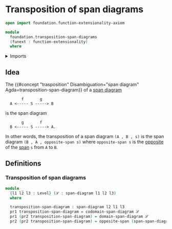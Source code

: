 # Transposition of span diagrams

```agda
open import foundation.function-extensionality-axiom

module
  foundation.transposition-span-diagrams
  (funext : function-extensionality)
  where
```

<details><summary>Imports</summary>

```agda
open import foundation.dependent-pair-types
open import foundation.opposite-spans
open import foundation.span-diagrams funext
open import foundation.spans
open import foundation.universe-levels
```

</details>

## Idea

The
{{#concept "trasposition" Disambiguation="span diagram" Agda=transposition-span-diagram}}
of a [span diagram](foundation.span-diagrams.md)

```text
       f       g
  A <----- S -----> B
```

is the span diagram

```text
       g       f
  B <----- S -----> A.
```

In other words, the transposition of a span diagram `(A , B , s)` is the span
diagram `(B , A , opposite-span s)` where `opposite-span s` is the
[opposite](foundation.opposite-spans.md) of the [span](foundation.spans.md) `s`
from `A` to `B`.

## Definitions

### Transposition of span diagrams

```agda
module _
  {l1 l2 l3 : Level} (𝒮 : span-diagram l1 l2 l3)
  where

  transposition-span-diagram : span-diagram l2 l1 l3
  pr1 transposition-span-diagram = codomain-span-diagram 𝒮
  pr1 (pr2 transposition-span-diagram) = domain-span-diagram 𝒮
  pr2 (pr2 transposition-span-diagram) = opposite-span (span-span-diagram 𝒮)
```
